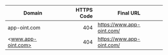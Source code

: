| Domain | HTTPS Code | Final URL |
|---|---:|---|
| app-oint.com | 404 | <https://www.app-oint.com/> |
| <www.app-oint.com> | 404 | <https://www.app-oint.com/> |
